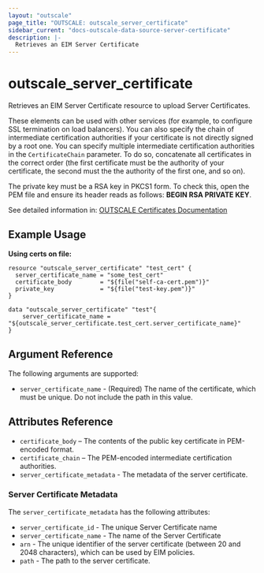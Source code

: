```yaml
---
layout: "outscale"
page_title: "OUTSCALE: outscale_server_certificate"
sidebar_current: "docs-outscale-data-source-server-certificate"
description: |-
  Retrieves an EIM Server Certificate
---
```


# outscale_server_certificate

Retrieves an EIM Server Certificate resource to upload Server Certificates.

These elements can be used with other services (for example, to configure SSL termination on load balancers).
You can also specify the chain of intermediate certification authorities if your certificate is not directly signed by a root one. You can specify multiple intermediate certification authorities in the `CertificateChain` parameter. To do so, concatenate all certificates in the correct order (the first certificate must be the authority of your certificate, the second must the the authority of the first one, and so on).

The private key must be a RSA key in PKCS1 form. To check this, open the PEM file and ensure its header reads as follows: **BEGIN RSA PRIVATE KEY**.

See detailed information in: [OUTSCALE Certificates Documentation](1)

## Example Usage

**Using certs on file:**

```hcl
resource "outscale_server_certificate" "test_cert" {
  server_certificate_name = "some_test_cert"
  certificate_body        = "${file("self-ca-cert.pem")}"
  private_key             = "${file("test-key.pem")}"
}

data "outscale_server_certificate" "test"{
    server_certificate_name = "${outscale_server_certificate.test_cert.server_certificate_name}"
}

```

## Argument Reference

The following arguments are supported:

* `server_certificate_name` - (Required) The name of the certificate, which must be unique. Do not include the
  path in this value.

## Attributes Reference

* `certificate_body` – The contents of the public key certificate in
  PEM-encoded format.
* `certificate_chain` – The PEM-encoded intermediate certification authorities.
* `server_certificate_metadata` - The metadata of the server certificate.

### Server Certificate Metadata

The `server_certificate_metadata` has the following attributes:

* `server_certificate_id` - The unique Server Certificate name
* `server_certificate_name` - The name of the Server Certificate
* `arn` - The unique identifier of the server certificate (between 20 and 2048 characters), which can be used by EIM policies.
* `path` - The path to the server certificate.


[1]: http://docs.outscale.com/api_eim/index.html#_certificates
